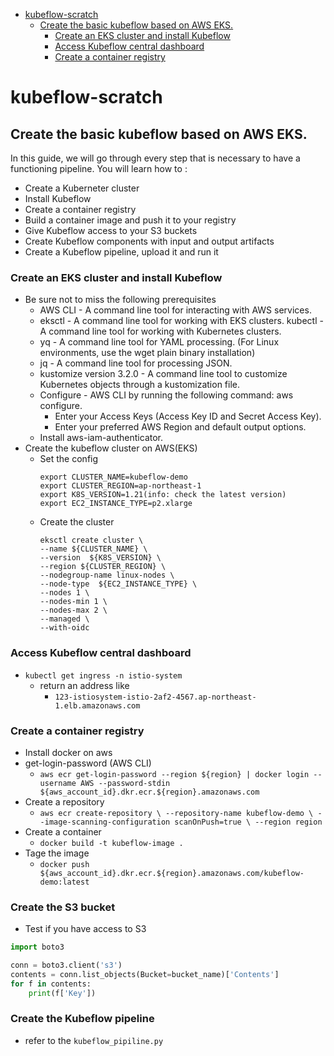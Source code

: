 - [kubeflow-scratch](#kubeflow-scratch)
  - [Create the basic kubeflow based on AWS EKS.](#create-the-basic-kubeflow-based-on-aws-eks)
    - [Create an EKS cluster and install Kubeflow](#create-an-eks-cluster-and-install-kubeflow)
    - [Access Kubeflow central dashboard](#access-kubeflow-central-dashboard)
    - [Create a container registry](#create-a-container-registry)
# kubeflow-scratch
## Create the basic kubeflow based on AWS EKS.

In this guide, we will go through every step that is necessary to have a functioning pipeline. You will learn how to :

- Create a Kuberneter cluster
- Install Kubeflow
- Create a container registry
- Build a container image and push it to your registry
- Give Kubeflow access to your S3 buckets
- Create Kubeflow components with input and output artifacts
- Create a Kubeflow pipeline, upload it and run it


### Create an EKS cluster and install Kubeflow
- Be sure not to miss the following prerequisites
  - AWS CLI - A command line tool for interacting with AWS services.
  - eksctl - A command line tool for working with EKS clusters.
  kubectl - A command line tool for working with Kubernetes clusters.
  - yq - A command line tool for YAML processing. (For Linux environments, use the wget plain binary installation)
  - jq - A command line tool for processing JSON.
  - kustomize version 3.2.0 - A command line tool to customize Kubernetes objects through a kustomization file.
  - Configure - AWS CLI by running the following command: aws configure.
    - Enter your Access Keys (Access Key ID and Secret Access Key).
    - Enter your preferred AWS Region and default output options.
  - Install aws-iam-authenticator.
- Create the kubeflow cluster on AWS(EKS)
  - Set the config
    ```
    export CLUSTER_NAME=kubeflow-demo
    export CLUSTER_REGION=ap-northeast-1
    export K8S_VERSION=1.21(info: check the latest version)
    export EC2_INSTANCE_TYPE=p2.xlarge
    ```
  - Create the cluster
    ```
    eksctl create cluster \
    --name ${CLUSTER_NAME} \
    --version  ${K8S_VERSION} \
    --region ${CLUSTER_REGION} \
    --nodegroup-name linux-nodes \
    --node-type  ${EC2_INSTANCE_TYPE} \
    --nodes 1 \
    --nodes-min 1 \
    --nodes-max 2 \
    --managed \
    --with-oidc
    ``` 
### Access Kubeflow central dashboard
  - ```kubectl get ingress -n istio-system```
    - return an address like
      - ```123-istiosystem-istio-2af2-4567.ap-northeast-1.elb.amazonaws.com```

### Create a container registry
- Install docker on aws
- get-login-password (AWS CLI)
  - `aws ecr get-login-password --region ${region} | docker login --username AWS --password-stdin ${aws_account_id}.dkr.ecr.${region}.amazonaws.com`
- Create a repository
  - `aws ecr create-repository \
    --repository-name kubeflow-demo \
    --image-scanning-configuration scanOnPush=true \
    --region region`
- Create a container
  - `docker build -t kubeflow-image .`
- Tage the image
  - `docker push ${aws_account_id}.dkr.ecr.${region}.amazonaws.com/kubeflow-demo:latest`
### Create the S3 bucket
- Test if you have access to S3
```.py
import boto3

conn = boto3.client('s3')
contents = conn.list_objects(Bucket=bucket_name)['Contents']
for f in contents:
    print(f['Key'])
```
### Create the Kubeflow pipeline
- refer to the `kubeflow_pipiline.py`


